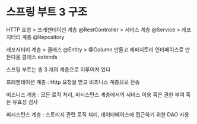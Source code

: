 # 스프링 부트 3 구조
HTTP 요청 > 프레젠테이션 계층 @RestController > 서비스 계층 @Service > 레포지터리 계층 @Repository 

레포지터리 계층 > 클래스 @Entity > @Column 만들고 레퍼지토리 인터페이스로 만든다음 클래스 extends

스프링 부트는 총 3 개의 계층으로 이루어져 있다

프레젠테이션 계층 : Http 요청을 받고 비즈니스 계층으로 전송

비즈니스 계층 : 모든 로직 처리, 퍼시스턴스 계층에서의 서비스 이용 혹은 권한 부여 혹은 유효성 검사

퍼시스턴스 계층 : 스토리지 관련 로직 처리, 데이터베이스에 접근하기 위한 DAO 사용



